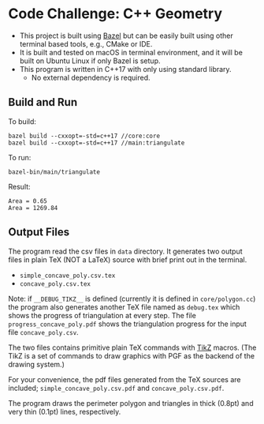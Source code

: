 # Code Challenge: C++ Geometry

* This project is built using [Bazel](https://bazel.build/) but can be easily built using other
terminal based tools, e.g., CMake or IDE.
* It is built and tested on macOS in terminal environment, and it will be built on Ubuntu Linux
if only Bazel is setup.
* This program is written in C++17 with only using standard library.
    - No external dependency is required.

## Build and Run

To build:
```shell
bazel build --cxxopt=-std=c++17 //core:core
bazel build --cxxopt=-std=c++17 //main:triangulate
```

To run:
```shell
bazel-bin/main/triangulate
```

Result:
```shell
Area = 0.65
Area = 1269.84
```

## Output Files

The program read the csv files in `data` directory.
It generates two output files in plain TeX (NOT a LaTeX) source with brief print out in the terminal.

* `simple_concave_poly.csv.tex`
* `concave_poly.csv.tex`

Note: if `__DEBUG_TIKZ__` is defined (currently it is defined in `core/polygon.cc`) the program
also generates another TeX file named as `debug.tex` which shows the progress of triangulation
at every step.  The file `progress_concave_poly.pdf` shows the triangulation progress for
the input file `concave_poly.csv`.

The two files contains primitive plain TeX commands with [TikZ](https://github.com/pgf-tikz/pgf) macros.
(The TikZ is a set of commands to draw graphics with PGF as the backend of the drawing system.)

For your convenience, the pdf files generated from the TeX sources are included;
`simple_concave_poly.csv.pdf` and `concave_poly.csv.pdf`.

The program draws the perimeter polygon and triangles in thick (0.8pt) and very thin (0.1pt)
lines, respectively.
